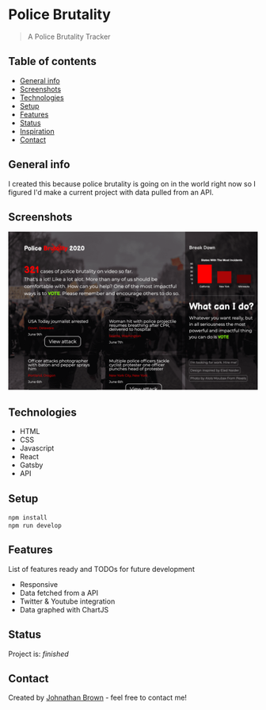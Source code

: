 # Police Brutality

> A Police Brutality Tracker

## Table of contents

- [General info](#general-info)
- [Screenshots](#screenshots)
- [Technologies](#technologies)
- [Setup](#setup)
- [Features](#features)
- [Status](#status)
- [Inspiration](#inspiration)
- [Contact](#contact)

## General info

I created this because police brutality is going on in the world right now so I figured I'd make a current project with data pulled from an API.

## Screenshots

![Desktop Screenshot](./desktop.png)

## Technologies

- HTML
- CSS
- Javascript
- React
- Gatsby
- API

## Setup

```
npm install
npm run develop
```

## Features

List of features ready and TODOs for future development

- Responsive
- Data fetched from a API
- Twitter & Youtube integration
- Data graphed with ChartJS

## Status

Project is: _finished_

## Contact

Created by [Johnathan Brown](https://www.johnathanbrown.me) - feel free to contact me!
